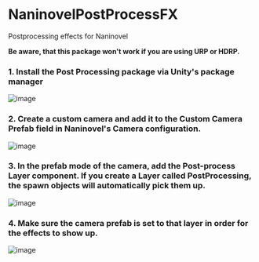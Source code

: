 # NaninovelPostProcessFX
 Postprocessing effects for Naninovel

**Be aware, that this package won't work if you are using URP or HDRP.**


### 1. Install the Post Processing package via Unity's package manager

![image](https://user-images.githubusercontent.com/77254066/189064761-83970d6f-3c8e-4077-b064-27bfebec6aa2.png)

### 2. Create a custom camera and add it to the Custom Camera Prefab field in Naninovel's Camera configuration. 

![image](https://user-images.githubusercontent.com/77254066/189065225-cade5410-bc9e-47cb-b82b-e8fd10b2c4a3.png)

### 3. In the prefab mode of the camera, add the Post-process Layer component. If you create a Layer called PostProcessing, the spawn objects will automatically pick them up. 

![image](https://user-images.githubusercontent.com/77254066/189065620-8c3f95c5-c297-48ab-b197-52cd56c03fab.png)

### 4. Make sure the camera prefab is set to that layer in order for the effects to show up. 

![image](https://user-images.githubusercontent.com/77254066/189066064-038399ce-574e-4dac-bd6b-fd0ca5a1ce14.png)

